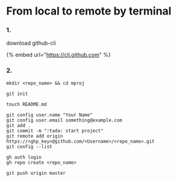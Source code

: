 # From local to remote by terminal

### 1.

download github-cli

{% embed url="https://cli.github.com" %}

### 2.

```
mkdir <repo_name> && cd mproj

git init

touch README.md

git config user.name "Your Name"  
git config user.email something@example.com
git add .
git commit -m ":tada: start project"
git remote add origin https://<ghp_key>@github.com/<Username>/<repo_name>.git
git config --list

gh auth login
gh repo create <repo_name>

git push origin master
```
